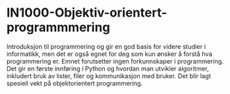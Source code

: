 # IN1000-Objektiv-orientert-programmmering
Introduksjon til programmering og gir en god basis for videre studier i informatikk, men det er også egnet for deg som kun ønsker å forstå hva programmering er. Emnet forutsetter ingen forkunnskaper i programmering. Det gir en første innføring i Python og hvordan man utvikler algoritmer, inkludert bruk av lister, filer og kommunikasjon med bruker. Det blir lagt spesiell vekt på objektorientert programmering.
